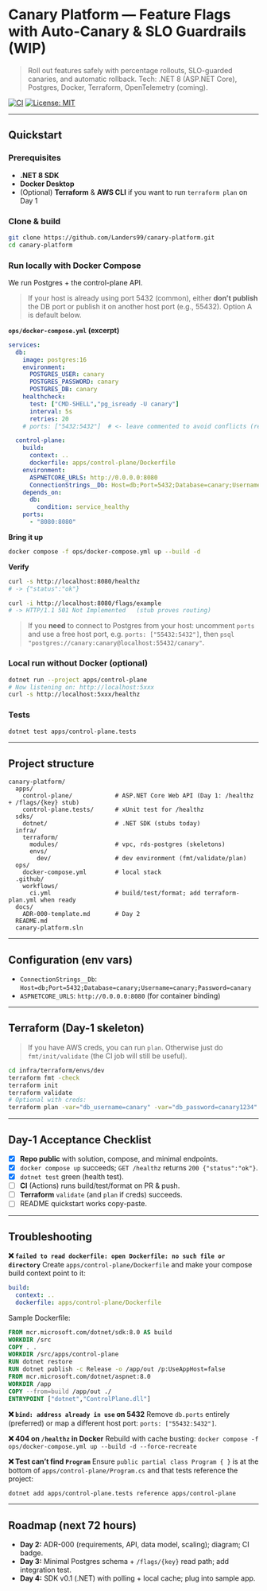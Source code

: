 # Canary Platform — Feature Flags with Auto-Canary & SLO Guardrails (WIP)

> Roll out features safely with percentage rollouts, SLO-guarded canaries, and automatic rollback.
> Tech: .NET 8 (ASP.NET Core), Postgres, Docker, Terraform, OpenTelemetry (coming).

<!-- Badges (update the URLs to your repo/actions) -->

[![CI](https://img.shields.io/badge/CI-GitHub%20Actions-blue)](#)
[![License: MIT](https://img.shields.io/badge/License-MIT-green.svg)](LICENSE)

---

## Quickstart

### Prerequisites

* **.NET 8 SDK**
* **Docker Desktop**
* (Optional) **Terraform** & **AWS CLI** if you want to run `terraform plan` on Day 1

### Clone & build

```bash
git clone https://github.com/Landers99/canary-platform.git
cd canary-platform
```

### Run locally with Docker Compose

We run Postgres + the control-plane API.

> If your host is already using port 5432 (common), either **don’t publish** the DB port or publish it on another host port (e.g., 55432). Option A is default below.

**`ops/docker-compose.yml` (excerpt)**

```yaml
services:
  db:
    image: postgres:16
    environment:
      POSTGRES_USER: canary
      POSTGRES_PASSWORD: canary
      POSTGRES_DB: canary
    healthcheck:
      test: ["CMD-SHELL","pg_isready -U canary"]
      interval: 5s
      retries: 20
    # ports: ["5432:5432"]  # <- leave commented to avoid conflicts (recommended)

  control-plane:
    build:
      context: ..
      dockerfile: apps/control-plane/Dockerfile
    environment:
      ASPNETCORE_URLS: http://0.0.0.0:8080
      ConnectionStrings__Db: Host=db;Port=5432;Database=canary;Username=canary;Password=canary
    depends_on:
      db:
        condition: service_healthy
    ports:
      - "8080:8080"
```

**Bring it up**

```bash
docker compose -f ops/docker-compose.yml up --build -d
```

**Verify**

```bash
curl -s http://localhost:8080/healthz
# -> {"status":"ok"}

curl -i http://localhost:8080/flags/example
# -> HTTP/1.1 501 Not Implemented   (stub proves routing)
```

> If you **need** to connect to Postgres from your host: uncomment `ports` and use a free host port, e.g. `ports: ["55432:5432"]`, then `psql "postgres://canary:canary@localhost:55432/canary"`.

### Local run without Docker (optional)

```bash
dotnet run --project apps/control-plane
# Now listening on: http://localhost:5xxx
curl -s http://localhost:5xxx/healthz
```

### Tests

```bash
dotnet test apps/control-plane.tests
```

---

## Project structure

```
canary-platform/
  apps/
    control-plane/            # ASP.NET Core Web API (Day 1: /healthz + /flags/{key} stub)
    control-plane.tests/      # xUnit test for /healthz
  sdks/
    dotnet/                   # .NET SDK (stubs today)
  infra/
    terraform/
      modules/                # vpc, rds-postgres (skeletons)
      envs/
        dev/                  # dev environment (fmt/validate/plan)
  ops/
    docker-compose.yml        # local stack
  .github/
    workflows/
      ci.yml                  # build/test/format; add terraform-plan.yml when ready
  docs/
    ADR-000-template.md       # Day 2
  README.md
  canary-platform.sln
```

---

## Configuration (env vars)

* `ConnectionStrings__Db`: `Host=db;Port=5432;Database=canary;Username=canary;Password=canary`
* `ASPNETCORE_URLS`: `http://0.0.0.0:8080` (for container binding)

---

## Terraform (Day-1 skeleton)

> If you have AWS creds, you can run `plan`. Otherwise just do `fmt/init/validate` (the CI job will still be useful).

```bash
cd infra/terraform/envs/dev
terraform fmt -check
terraform init
terraform validate
# Optional with creds:
terraform plan -var="db_username=canary" -var="db_password=canary1234"
```

---

## Day-1 Acceptance Checklist

* [x] **Repo public** with solution, compose, and minimal endpoints.
* [x] `docker compose up` succeeds; `GET /healthz` returns `200 {"status":"ok"}`.
* [x] `dotnet test` green (health test).
* [ ] **CI** (Actions) runs build/test/format on PR & push.
* [ ] **Terraform** `validate` (and `plan` if creds) succeeds.
* [ ] README quickstart works copy-paste.

---

## Troubleshooting

**❌ `failed to read dockerfile: open Dockerfile: no such file or directory`**
Create `apps/control-plane/Dockerfile` and make your compose build context point to it:

```yaml
build:
  context: ..
  dockerfile: apps/control-plane/Dockerfile
```

Sample Dockerfile:

```dockerfile
FROM mcr.microsoft.com/dotnet/sdk:8.0 AS build
WORKDIR /src
COPY . .
WORKDIR /src/apps/control-plane
RUN dotnet restore
RUN dotnet publish -c Release -o /app/out /p:UseAppHost=false
FROM mcr.microsoft.com/dotnet/aspnet:8.0
WORKDIR /app
COPY --from=build /app/out ./
ENTRYPOINT ["dotnet","ControlPlane.dll"]
```

**❌ `bind: address already in use` on 5432**
Remove `db.ports` entirely (preferred) or map a different host port: `ports: ["55432:5432"]`.

**❌ 404 on `/healthz` in Docker**
Rebuild with cache busting:
`docker compose -f ops/docker-compose.yml up --build -d --force-recreate`

**❌ Test can’t find `Program`**
Ensure `public partial class Program { }` is at the bottom of `apps/control-plane/Program.cs` and that tests reference the project:

```bash
dotnet add apps/control-plane.tests reference apps/control-plane
```

---

## Roadmap (next 72 hours)

* **Day 2:** ADR-000 (requirements, API, data model, scaling); diagram; CI badge.
* **Day 3:** Minimal Postgres schema + `/flags/{key}` read path; add integration test.
* **Day 4:** SDK v0.1 (.NET) with polling + local cache; plug into sample app.
